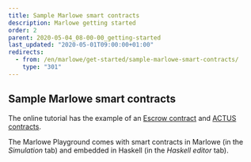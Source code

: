 ```yaml
---
title: Sample Marlowe smart contracts
description: Marlowe getting started
order: 2
parent: 2020-05-04_08-00-00_getting-started
last_updated: "2020-05-01T09:00:00+01:00"
redirects:
  - from: /en/marlowe/get-started/sample-marlowe-smart-contracts/
    type: "301"
---
```


## Sample Marlowe smart contracts

The online tutorial has the example of an [Escrow contract](https://play.marlowe-finance.io/doc/marlowe/tutorials/escrow-ex.html) and [ACTUS contracts](https://play.marlowe-finance.io/doc/marlowe/tutorials/actus-marlowe.html).

The Marlowe Playground comes with smart contracts in Marlowe (in the _Simulation_ tab) and embedded in Haskell (in the _Haskell editor_ tab).
